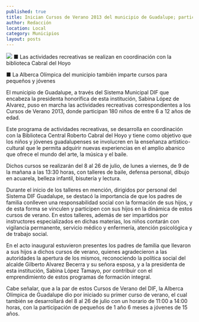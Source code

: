 ```yaml
---
published: true
title: Inician Cursos de Verano 2013 del municipio de Guadalupe; participan 180 niñas y niños
author: Redacción
location: Local
category: Municipios
layout: posts
---
```


![](http://i.imgur.com/eVdLwyCm.jpg)
■ Las actividades recreativas se realizan en coordinación con la biblioteca Cabral del Hoyo

■ La Alberca Olímpica del municipio también imparte cursos para pequeños y jóvenes

El municipio de Guadalupe, a través del Sistema Municipal DIF que encabeza la presidenta honorífica de esta institución, Sabina López de Alvarez, puso en marcha las actividades recreativas correspondientes a los Cursos de Verano 2013, donde participan 180 niños de entre 6 a 12 años de edad.

Este programa de actividades recreativas, se desarrolla en coordinación con la Biblioteca Central Roberto Cabral del Hoyo y tiene como objetivo que los niños y jóvenes guadalupenses se involucren en la enseñanza artístico-cultural que le permita adquirir nuevas experiencias en el amplio abanico que ofrece el mundo del arte, la música y el baile.

Dichos cursos se realizarán del 8 al 26 de julio, de lunes a viernes, de 9 de la mañana a las 13:30 horas, con talleres de baile, defensa personal, dibujo en acuarela, belleza infantil, bisutería y lectura. 

Durante el inicio de los talleres en mención, dirigidos por personal del Sistema DIF Guadalupe, se destacó la importancia de que los padres de familia conlleven una responsabilidad social con la formación de sus hijos,  y de esta forma se vinculen y participen con sus hijos en la dinámica de estos cursos de verano.
En estos talleres, además de ser impartidos por instructores especializados en dichas materias, los  niños contarán con vigilancia permanente, servicio médico y enfermería, atención psicológica y de trabajo social.

En el acto inaugural estuvieron presentes los padres de familia que llevaron a sus hijos a dichos  cursos de verano, quienes agradecieron a las autoridades la apertura de los mismos, reconociendo la política social del alcalde Gilberto Alvarez Becerra y su señora esposa, y a la presidenta de esta institución, Sabina López Tamayo, por contribuir con el emprendimiento de estos programas de formación integral. 

Cabe señalar, que a la par de estos Cursos de Verano del DIF,  la Alberca Olímpica de Guadalupe dio por iniciado su primer curso de verano, el cual también se desarrollará del 8 al 26 de julio con un horario de 11:00 a 14:00 horas, con la participación de pequeños de 1 año 6 meses a jóvenes de 15 años. 
